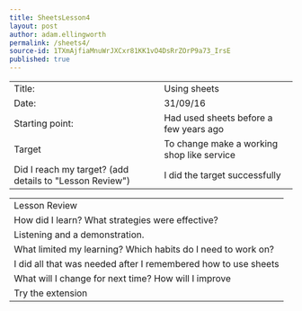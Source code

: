 ```yaml
---
title: SheetsLesson4
layout: post
author: adam.ellingworth
permalink: /sheets4/
source-id: 1TXmAjfiaMnuWrJXCxr81KK1vO4DsRrZOrP9a73_IrsE
published: true
---
```

<table>
  <tr>
    <td>Title:</td>
    <td>Using sheets</td>
  </tr>
  <tr>
    <td>Date:</td>
    <td>31/09/16</td>
  </tr>
  <tr>
    <td>Starting point:</td>
    <td>Had used sheets before a few years ago</td>
  </tr>
  <tr>
    <td>Target </td>
    <td>To change make a working shop like service </td>
  </tr>
  <tr>
    <td>Did I reach my target? 
(add details to "Lesson Review")</td>
    <td>I did the target successfully </td>
  </tr>
</table>


<table>
  <tr>
    <td>Lesson Review</td>
  </tr>
  <tr>
    <td>How did I learn? What strategies were effective? </td>
  </tr>
  <tr>
    <td>Listening and a demonstration.</td>
  </tr>
  <tr>
    <td>What limited my learning? Which habits do I need to work on? </td>
  </tr>
  <tr>
    <td>I did all that was needed after I remembered how to use sheets</td>
  </tr>
  <tr>
    <td>What will I change for next time? How will I improve </td>
  </tr>
  <tr>
    <td>Try the extension</td>
  </tr>
</table>


